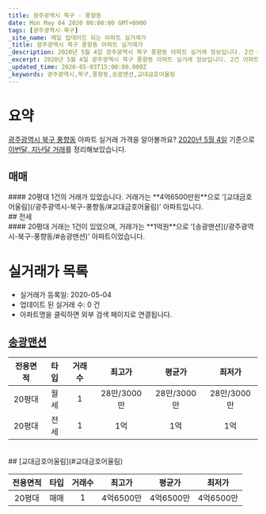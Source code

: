 ```yaml
---
title: 광주광역시 북구 - 풍향동
date: Mon May 04 2020 00:00:00 GMT+0900
tags: [광주광역시-북구]
_site_name: 매일 업데이트 되는 아파트 실거래가
_title: 광주광역시 북구 풍향동 아파트 실거래가
_description: 2020년 5월 4일 광주광역시 북구 풍향동 아파트 실거래 정보입니다. 2건 아파트 정보가 있습니다.
_excerpt: 2020년 5월 4일 광주광역시 북구 풍향동 아파트 실거래 정보입니다. 2건 아파트 정보가 있습니다.
_updated_time: 2020-05-03T15:00:00.000Z
_keywords: 광주광역시,북구,풍향동,송광맨션,교대금호어울림
---
```





# 요약
<ins>광주광역시 북구 풍향동</ins> 아파트 실거래 가격을 알아볼까요? <ins>2020년 5월 4일</ins> 기준으로 <ins>이번달, 지난달 거래</ins>를 정리해보았습니다.

## 매매
<div class="container">
<div class="twelve columns" markdown="1">
#### 20평대
1건의 거래가 있었습니다. 거래가는 **4억6500만원**으로 '[교대금호어울림](/광주광역시-북구-풍향동/#교대금호어울림)' 아파트입니다.
</div>
</div>
## 전세
<div class="container">
<div class="twelve columns" markdown="1">
#### 20평대
거래는 1건이 있었으며, 거래가는 **1억원**으로 '[송광맨션](/광주광역시-북구-풍향동/#송광맨션)' 아파트이었습니다.
</div>
</div>



# 실거래가 목록
- 실거래가 등록일: 2020-05-04
- 업데이트 된 실거래 수: 0 건
- 아파트명을 클릭하면 외부 검색 페이지로 연결됩니다.

## [송광맨션](#송광맨션)

|전용면적|타입|거래수|최고가|평균가|최저가|
|:---:|:---:|:---:|:---:|:---:|:---:|
|20평대|<span class="deal-type-3">월세</span>|1|28만/3000만|28만/3000만|28만/3000만|
|20평대|<span class="deal-type-2">전세</span>|1|1억|1억|1억|

<br/>
## [교대금호어울림](#교대금호어울림)

|전용면적|타입|거래수|최고가|평균가|최저가|
|:---:|:---:|:---:|:---:|:---:|:---:|
|20평대|<span class="deal-type-1">매매</span>|1|4억6500만|4억6500만|4억6500만|

<br/>



